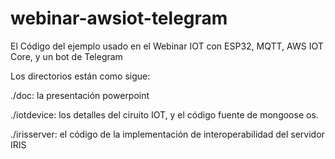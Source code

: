# webinar-awsiot-telegram
El Código del ejemplo usado en el Webinar IOT con ESP32, MQTT, AWS IOT Core, y un bot de Telegram



Los directorios están como sigue:

./doc: la presentación powerpoint

./iotdevice: los detalles del ciruito IOT, y el código fuente de mongoose os.

./irisserver: el código de la implementación de interoperabilidad del servidor IRIS



